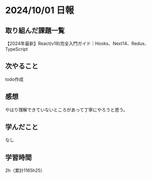 # 2024/10/01 日報
## 取り組んだ課題一覧
【2024年最新】React(v18)完全入門ガイド｜Hooks、Next14、Redux、TypeScript

## 次やること
todo作成


## 感想
やはり理解できていないところがあって丁寧にやろうと思う。

## 学んだこと
なし

## 学習時間
2h（累計1165h25）
